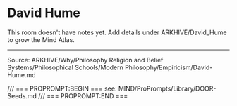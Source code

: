 # David Hume

This room doesn't have notes yet. Add details under ARKHIVE/David_Hume to grow the Mind Atlas.

---
Source: ARKHIVE/Why/Philosophy Religion and Belief Systems/Philosophical Schools/Modern Philosophy/Empiricism/David-Hume.md

/// === PROPROMPT:BEGIN ===
see: MIND/ProPrompts/Library/DOOR-Seeds.md
/// === PROPROMPT:END ===
